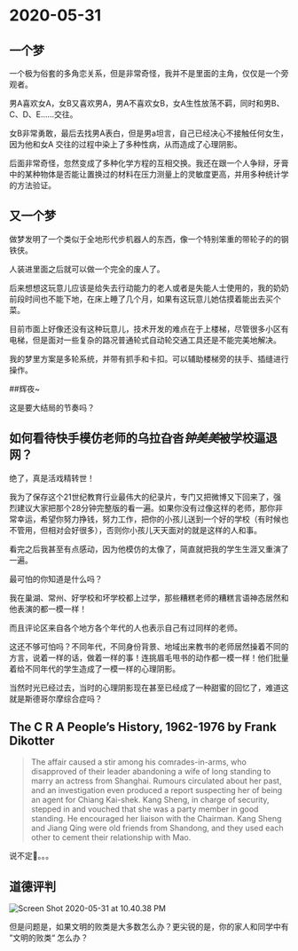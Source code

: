 # 2020-05-31

## 一个梦

一个极为俗套的多角恋关系，但是非常奇怪，我并不是里面的主角，仅仅是一个旁观者。

男A喜欢女A，女B又喜欢男A，男A不喜欢女B，女A生性放荡不羁，同时和男B、C、D、E……交往。

女B非常勇敢，最后去找男A表白，但是男a坦言，自己已经决心不接触任何女生，因为他和女A 交往的过程中染上了多种性病，从而造成了心理阴影。

后面非常奇怪，忽然变成了多种化学方程的互相交换。我还在跟一个人争辩，牙膏中的某种物体是否能让置换过的材料在压力测量上的灵敏度更高，并用多种统计学的方法验证。



## 又一个梦

做梦发明了一个类似于全地形代步机器人的东西，像一个特别笨重的带轮子的的钢铁侠。

人装进里面之后就可以做一个完全的废人了。

后来想想这玩意儿应该是给失去行动能力的老人或者是失能人士使用的，我的奶奶前段时间也不能下地，在床上睡了几个月，如果有这玩意儿她估摸着能出去买个菜。

目前市面上好像还没有这种玩意儿，技术开发的难点在于上楼梯，尽管很多小区有电梯，但是面对一些复杂的路况普通轮式自动轮交通工具还是不能完美地解决。

我的梦里方案是多轮系统，并带有抓手和卡扣。可以辅助楼梯旁的扶手、插缝进行操作。

##辉夜~

这是要大结局的节奏吗？

## 如何看待快手模仿老师的乌拉旮沓*钟美美*被学校逼退网？

绝了，真是活戏精转世！

我为了保存这个21世纪教育行业最伟大的纪录片，专门又把微博又下回来了，强烈建议大家把那个28分钟完整版的看一遍。如果你没有过像这样的老师，那你非常幸运，希望你努力挣钱，努力工作，把你的小孩儿送到一个好的学校（有时候也不管用，但相对会好很多），否则你小孩儿天天面对的就是这样的人和事。

看完之后我甚至有点感动，因为他模仿的太像了，简直就把我的学生生涯又重演了一遍。

最可怕的你知道是什么吗？

我在巢湖、常州、好学校和坏学校都上过学，那些糟糕老师的糟糕言语神态居然和他表演的都一模一样！

而且评论区来自各个地方各个年代的人也表示自己有过同样的老师。

这还不够可怕吗？不同年代，不同身份背景、地域出来教书的老师居然操着不同的方言，说着一样的话，做着一样的事！连挑眉毛甩书的动作都一模一样！他们批量着给不同年代的学生造成了一模一样的心理阴影。

当然时光已经过去，当时的心理阴影现在甚至已经成了一种甜蜜的回忆了，难道这就是斯德哥尔摩综合症吗？

## The C R A People’s History, 1962-1976 by Frank Dikotter

> The affair caused a stir among his comrades-in-arms, who disapproved of their leader abandoning a wife of long standing to marry an actress from Shanghai. Rumours circulated about her past, and an investigation even produced a report suspecting her of being an agent for Chiang Kai-shek. Kang Sheng, in charge of security, stepped in and vouched that she was a party member in good standing. He encouraged her liaison with the Chairman. Kang Sheng and Jiang Qing were old friends from Shandong, and they used each other to cement their relationship with Mao.



说不定。。。



## 道德评判

![Screen Shot 2020-05-31 at 10.40.38 PM](https://tva1.sinaimg.cn/large/007S8ZIlgy1gfc0iqd5egj31bg0t0ajq.jpg)

但是问题是，如果文明的败类是大多数怎么办？更尖锐的是，你的家人和同学中有 ”文明的败类“ 怎么办？